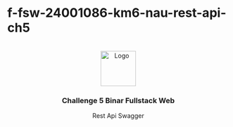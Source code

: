 # f-fsw-24001086-km6-nau-rest-api-ch5
<div id="top"></div>

<br />
<div align="center">
    <img src="views/assets/doc/logo_rm.png" alt="Logo" width="80" height="80">
  </a>

  <h3 align="center">Challenge 5 Binar Fullstack Web</h3>

  <p align="center">Rest Api Swagger</p>
</div>
